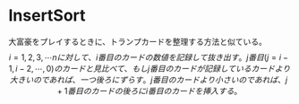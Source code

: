 # InsertSort

大富豪をプレイするときに、トランプカードを整理する方法と似ている。
$$i = 1,2,3,\cdots nに対して、i番目のカードの数値を記録して抜き出す。j番目(j = i -1, i -2 , \cdots , 0)のカードと見比べて、もしj番目のカードが記録しているカードより大きいのであれば、一つ後ろにずらす。j番目のカードより小さいのであれば、j+1番目のカードの後ろにi番目のカードを挿入する。$$
